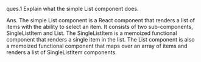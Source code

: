 ques.1  Explain what the simple List component does.

Ans. The simple List component is a React component that renders a list of 
items with the ability to select an item. It consists of two sub-components,
 SingleListItem and List. The SingleListItem is a memoized functional 
component that renders a single item in the list. The List component is also
 a memoized functional component that maps over an array of items and renders 
a list of SingleListItem components.
